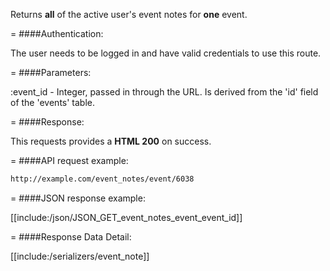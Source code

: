 <!-- --- title: GET /event_notes/event/:event_id -->

Returns **all** of the active user's event notes for **one** event.

=
####Authentication:

The user needs to be logged in and have valid credentials to use this route.

=
####Parameters:

:event_id - Integer, passed in through the URL. Is derived from the 'id' field of the 'events' table.

=
####Response:

This requests provides a <strong>HTML 200</strong> on success.

=
####API request example:
```html
http://example.com/event_notes/event/6038
```

=
####JSON response example:

[[include:/json/JSON_GET_event_notes_event_event_id]]

=
####Response Data Detail:

[[include:/serializers/event_note]]